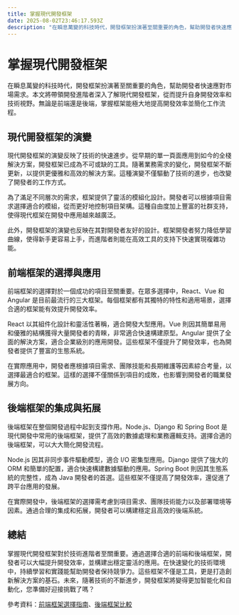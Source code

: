 ```yaml
---
title: 掌握現代開發框架
date: 2025-08-02T23:46:17.593Z
description: "在瞬息萬變的科技時代，開發框架扮演著至關重要的角色，幫助開發者快速應對市場需求。本文將帶領開發進階者深入了解現代開發框架，從而提升自身開發效率和技術視野。無論是前端還是後端，掌握框架能極大地提高開發效率並簡化工作流程。"
---
```


# 掌握現代開發框架

在瞬息萬變的科技時代，開發框架扮演著至關重要的角色，幫助開發者快速應對市場需求。本文將帶領開發進階者深入了解現代開發框架，從而提升自身開發效率和技術視野。無論是前端還是後端，掌握框架能極大地提高開發效率並簡化工作流程。

## 現代開發框架的演變

現代開發框架的演變反映了技術的快速進步。從早期的單一頁面應用到如今的全棧解決方案，開發框架已成為不可或缺的工具。隨著業務需求的變化，開發框架不斷更新，以提供更優雅和高效的解決方案。這種演變不僅驅動了技術的進步，也改變了開發者的工作方式。

為了滿足不同層次的需求，框架提供了靈活的模組化設計。開發者可以根據項目需求選擇適合的模組，從而更好地控制項目架構。這種自由度加上豐富的社群支持，使得現代框架在開發中應用越來越廣泛。

此外，開發框架的演變也反映在其對開發者友好的設計。框架開發者努力降低學習曲線，使得新手更容易上手，而進階者則能在高效工具的支持下快速實現複雜功能。

## 前端框架的選擇與應用

前端框架的選擇對於一個成功的項目至關重要。在眾多選擇中，React、Vue 和 Angular 是目前最流行的三大框架。每個框架都有其獨特的特性和適用場景，選擇合適的框架能有效提升開發效率。

React 以其組件化設計和靈活性著稱，適合開發大型應用。Vue 則因其簡單易用和優雅的結構獲得大量開發者的青睞，非常適合快速構建原型。Angular 提供了全面的解決方案，適合企業級別的應用開發。這些框架不僅提升了開發效率，也為開發者提供了豐富的生態系統。

在實際應用中，開發者應根據項目需求、團隊技能和長期維護等因素綜合考量，以選擇最適合的框架。這樣的選擇不僅關係到項目的成敗，也影響到開發者的職業發展方向。

## 後端框架的集成與拓展

後端框架在整個開發過程中起到支撐作用。Node.js、Django 和 Spring Boot 是現代開發中常用的後端框架，提供了高效的數據處理和業務邏輯支持。選擇合適的後端框架，可以大大簡化開發流程。

Node.js 因其非同步事件驅動模型，適合 I/O 密集型應用。Django 提供了強大的 ORM 和簡單的配置，適合快速構建數據驅動的應用。Spring Boot 則因其生態系統的完整性，成為 Java 開發者的首選。這些框架不僅提高了開發效率，還促進了跨平台應用的發展。

在實際開發中，後端框架的選擇需考慮到項目需求、團隊技術能力以及部署環境等因素。通過合理的集成和拓展，開發者可以構建穩定且高效的後端系統。

## 總結

掌握現代開發框架對於技術進階者至關重要。通過選擇合適的前端和後端框架，開發者可以大幅提升開發效率，並構建出穩定靈活的應用。在快速變化的技術環境中，持續學習和實踐能幫助開發者保持競爭力。這些框架不僅是工具，更是打造創新解決方案的基石。未來，隨著技術的不斷進步，開發框架將變得更加智能化和自動化，您準備好迎接挑戰了嗎？

參考資料：[前端框架選擇指南](https://example.com/frontend-frameworks)、[後端框架比較](https://example.com/backend-frameworks)